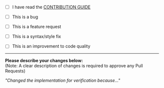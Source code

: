 <!--
Complete these steps before submitting a pull request:
This section will not appear in the preview.

1. Fork the repository and create a new branch based on master
2. Ensure that your code has adequate test coverage for all new functionality
3. Make sure the test suite passes
4. Label the pull request where appropriate: bug, duplicate, enhancement, etc.
5. Submit your request with a short title and a clear explanation of the changes.

Please mark with an [X] and fill in all items that relate to your issue:

-->

- [ ] I have read the [CONTRIBUTION GUIDE][contributing]

- [ ] This is a bug

- [ ] This is a feature request

- [ ] This is a syntax/style fix

- [ ] This is an improvement to code quality

---

**Please describe your changes below:**  
(Note: A clear description of changes is required to approve any Pull Requests)

_"Changed the implementation for verification because..."_




[contributing]: http://dellemc-symphony.readthedocs.io/en/latest/contributingtosymphony.html
